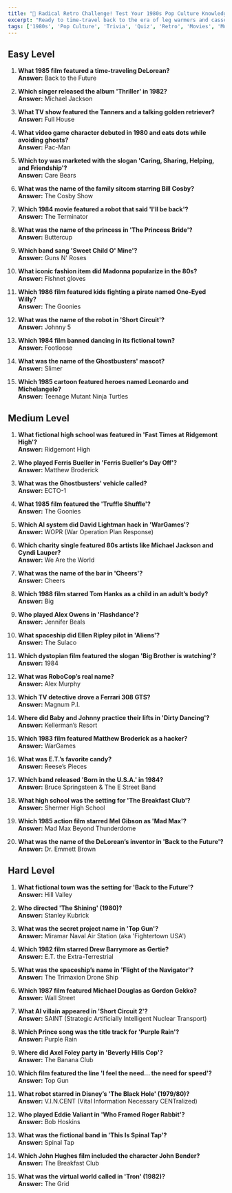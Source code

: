 ```yaml
---
title: "📼 Radical Retro Challenge! Test Your 1980s Pop Culture Knowledge: Top 50 Trivia!"
excerpt: "Ready to time-travel back to the era of leg warmers and cassette tapes? Prove your mastery of all things 80s with our gnarly trivia quiz!"
tags: ['1980s', 'Pop Culture', 'Trivia', 'Quiz', 'Retro', 'Movies', 'Music', 'TV Shows', 'Nostalgia']
---
```


## Easy Level

1. **What 1985 film featured a time-traveling DeLorean?**  
   **Answer:** Back to the Future

2. **Which singer released the album 'Thriller' in 1982?**  
   **Answer:** Michael Jackson

3. **What TV show featured the Tanners and a talking golden retriever?**  
   **Answer:** Full House

4. **What video game character debuted in 1980 and eats dots while avoiding ghosts?**  
   **Answer:** Pac-Man

5. **Which toy was marketed with the slogan 'Caring, Sharing, Helping, and Friendship'?**  
   **Answer:** Care Bears

6. **What was the name of the family sitcom starring Bill Cosby?**  
   **Answer:** The Cosby Show

7. **Which 1984 movie featured a robot that said 'I'll be back'?**  
   **Answer:** The Terminator

8. **What was the name of the princess in 'The Princess Bride'?**  
   **Answer:** Buttercup

9. **Which band sang 'Sweet Child O' Mine'?**  
   **Answer:** Guns N' Roses

10. **What iconic fashion item did Madonna popularize in the 80s?**  
   **Answer:** Fishnet gloves

11. **Which 1986 film featured kids fighting a pirate named One-Eyed Willy?**  
   **Answer:** The Goonies

12. **What was the name of the robot in 'Short Circuit'?**  
   **Answer:** Johnny 5

13. **Which 1984 film banned dancing in its fictional town?**  
   **Answer:** Footloose

14. **What was the name of the Ghostbusters' mascot?**  
   **Answer:** Slimer

15. **Which 1985 cartoon featured heroes named Leonardo and Michelangelo?**  
   **Answer:** Teenage Mutant Ninja Turtles

## Medium Level

1. **What fictional high school was featured in 'Fast Times at Ridgemont High'?**  
   **Answer:** Ridgemont High

2. **Who played Ferris Bueller in 'Ferris Bueller's Day Off'?**  
   **Answer:** Matthew Broderick

3. **What was the Ghostbusters' vehicle called?**  
   **Answer:** ECTO-1

4. **What 1985 film featured the 'Truffle Shuffle'?**  
   **Answer:** The Goonies

5. **Which AI system did David Lightman hack in 'WarGames'?**  
   **Answer:** WOPR (War Operation Plan Response)

6. **Which charity single featured 80s artists like Michael Jackson and Cyndi Lauper?**  
   **Answer:** We Are the World

7. **What was the name of the bar in 'Cheers'?**  
   **Answer:** Cheers

8. **Which 1988 film starred Tom Hanks as a child in an adult’s body?**  
   **Answer:** Big

9. **Who played Alex Owens in 'Flashdance'?**  
   **Answer:** Jennifer Beals

10. **What spaceship did Ellen Ripley pilot in 'Aliens'?**  
   **Answer:** The Sulaco

11. **Which dystopian film featured the slogan 'Big Brother is watching'?**  
   **Answer:** 1984

12. **What was RoboCop’s real name?**  
   **Answer:** Alex Murphy

13. **Which TV detective drove a Ferrari 308 GTS?**  
   **Answer:** Magnum P.I.

14. **Where did Baby and Johnny practice their lifts in 'Dirty Dancing'?**  
   **Answer:** Kellerman’s Resort

15. **Which 1983 film featured Matthew Broderick as a hacker?**  
   **Answer:** WarGames

16. **What was E.T.’s favorite candy?**  
   **Answer:** Reese’s Pieces

17. **Which band released 'Born in the U.S.A.' in 1984?**  
   **Answer:** Bruce Springsteen & The E Street Band

18. **What high school was the setting for 'The Breakfast Club'?**  
   **Answer:** Shermer High School

19. **Which 1985 action film starred Mel Gibson as 'Mad Max'?**  
   **Answer:** Mad Max Beyond Thunderdome

20. **What was the name of the DeLorean’s inventor in 'Back to the Future'?**  
   **Answer:** Dr. Emmett Brown

## Hard Level

1. **What fictional town was the setting for 'Back to the Future'?**  
   **Answer:** Hill Valley

2. **Who directed 'The Shining' (1980)?**  
   **Answer:** Stanley Kubrick

3. **What was the secret project name in 'Top Gun'?**  
   **Answer:** Miramar Naval Air Station (aka 'Fightertown USA')

4. **Which 1982 film starred Drew Barrymore as Gertie?**  
   **Answer:** E.T. the Extra-Terrestrial

5. **What was the spaceship’s name in 'Flight of the Navigator'?**  
   **Answer:** The Trimaxion Drone Ship

6. **Which 1987 film featured Michael Douglas as Gordon Gekko?**  
   **Answer:** Wall Street

7. **What AI villain appeared in 'Short Circuit 2'?**  
   **Answer:** SAINT (Strategic Artificially Intelligent Nuclear Transport)

8. **Which Prince song was the title track for 'Purple Rain'?**  
   **Answer:** Purple Rain

9. **Where did Axel Foley party in 'Beverly Hills Cop'?**  
   **Answer:** The Banana Club

10. **Which film featured the line 'I feel the need... the need for speed'?**  
   **Answer:** Top Gun

11. **What robot starred in Disney’s 'The Black Hole' (1979/80)?**  
   **Answer:** V.I.N.CENT (Vital Information Necessary CENTralized)

12. **Who played Eddie Valiant in 'Who Framed Roger Rabbit'?**  
   **Answer:** Bob Hoskins

13. **What was the fictional band in 'This Is Spinal Tap'?**  
   **Answer:** Spinal Tap

14. **Which John Hughes film included the character John Bender?**  
   **Answer:** The Breakfast Club

15. **What was the virtual world called in 'Tron' (1982)?**  
   **Answer:** The Grid

